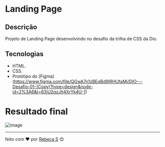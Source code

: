 # Landing Page 

## Descrição
Projeto de Landing Page desenvolvindo no desafio da trilha de CSS da Dio.  

## Tecnologias 
* HTML.
* CSS.
* Protótipo do [Figma] (https://www.figma.com/file/QGwA7n1zBEqBd9IRHUfaMj/DIO---Desafio-01-(Copy)?type=design&node-id=2%3A6&t=63jU2qzJh4XrYk4U-1) 

# Resultado final
![image](https://ik.imagekit.io/zc68f3m83/Desktop_-_1.png?updatedAt=1685559246070)


---
feito com ❤️ por [Rebeca S](https://github.com/rebecasantana) 😊
